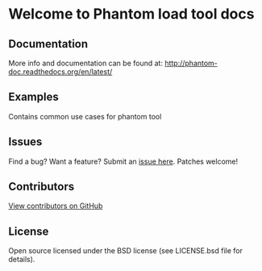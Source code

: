 Welcome to Phantom load tool docs
=================================

## Documentation
More info and documentation can be found at: http://phantom-doc.readthedocs.org/en/latest/

## Examples
Contains common use cases for phantom tool

## Issues
Find a bug? Want a feature? Submit an [issue
here](http://github.com/greggyNapalm/phantom_doc/issues). Patches welcome!

## Contributors
[View contributors on GitHub](https://github.com/greggyNapalm/phantom_doc/contributors>)

## License
Open source licensed under the BSD license (see LICENSE.bsd file for details).
